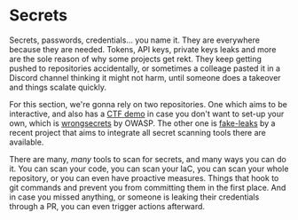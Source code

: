 # Secrets

Secrets, passwords, credentials... you name it. They are everywhere because they are needed. Tokens, API keys, private keys leaks and more are the sole reason of why some projects get rekt. They keep getting pushed to repositories accidentally, or sometimes a colleage pasted it in a Discord channel thinking it might not harm, until someone does a takeover and things scalate quickly.

For this section, we're gonna rely on two repositories. One which aims to be interactive, and also has a [CTF demo](https://wrongsecrets.herokuapp.com/) in case you don't want to set-up your own, which is [wrongsecrets](https://github.com/OWASP/wrongsecrets) by OWASP. The other one is [fake-leaks](https://github.com/leaktk/fake-leaks) by a recent project that aims to integrate all secret scanning tools there are available.

There are many, _many_ tools to scan for secrets, and many ways you can do it. You can scan your code, you can scan your IaC, you can scan your whole repository, or you can even have proactive measures. Things that hook to git commands and prevent you from committing them in the first place. And in case you missed anything, or someone is leaking their credentials through a PR, you can even trigger actions afterward.
